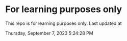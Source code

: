 # For learning purposes only
This repo is for learning purposes only.
Last updated at

Thursday, September 7, 2023 5:24:28 PM


